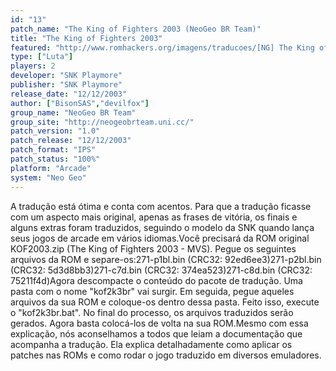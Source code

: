 ```yaml
---
id: "13"
patch_name: "The King of Fighters 2003 (NeoGeo BR Team)"
title: "The King of Fighters 2003"
featured: "http://www.romhackers.org/imagens/traducoes/[NG] The King of Fighters 2003 - NGBRT - Logo.gif"
type: ["Luta"]
players: 2
developer: "SNK Playmore"
publisher: "SNK Playmore"
release_date: "12/12/2003"
author: ["BisonSAS","devilfox"]
group_name: "NeoGeo BR Team"
group_site: "http://neogeobrteam.uni.cc/"
patch_version: "1.0"
patch_release: "12/12/2003"
patch_format: "IPS"
patch_status: "100%"
platform: "Arcade"
system: "Neo Geo"
---
```


A tradução está ótima e conta com acentos. Para que a tradução ficasse com um aspecto mais original, apenas as frases de vitória, os finais e alguns extras foram traduzidos, seguindo o modelo da SNK quando lança seus jogos de arcade em vários idiomas.Você precisará da ROM original KOF2003.zip (The King of Fighters 2003 - MVS). Pegue os seguintes arquivos da ROM e separe-os:271-p1bl.bin (CRC32: 92ed6ee3)271-p2bl.bin (CRC32: 5d3d8bb3)271-c7d.bin (CRC32: 374ea523)271-c8d.bin (CRC32: 75211f4d)Agora descompacte o conteúdo do pacote de tradução. Uma pasta com o nome "kof2k3br" vai surgir. Em seguida, pegue aqueles arquivos da sua ROM e coloque-os dentro dessa pasta. Feito isso, execute o "kof2k3br.bat". No final do processo, os arquivos traduzidos serão gerados. Agora basta colocá-los de volta na sua ROM.Mesmo com essa explicação, nós aconselhamos a todos que leiam a documentação que acompanha a tradução. Ela explica detalhadamente como aplicar os patches nas ROMs e como rodar o jogo traduzido em diversos emuladores.